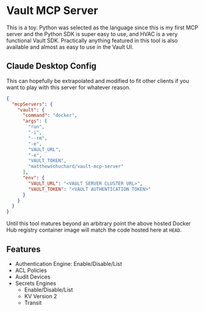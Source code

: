 # Vault MCP Server

This is a toy. Python was selected as the language since this is my first MCP server and the Python SDK is super easy to use, and HVAC is a very functional Vault SDK. Practically anything featured in this tool is also available and almost as easy to use in the Vault UI.

## Claude Desktop Config

This can hopefully be extrapolated and modified to fit other clients if you want to play with this server for whatever reason.

```json
{
  "mcpServers": {
    "vault": {
      "command": "docker",
      "args": [
        "run",
        "-i",
        "--rm",
        "-e",
        "VAULT_URL",
        "-e",
        "VAULT_TOKEN",
        "matthewschuchard/vault-mcp-server"
      ],
      "env": {
        "VAULT_URL": "<VAULT SERVER CLUSTER URL>",
        "VAULT_TOKEN": "<VAULT AUTHENTICATION TOKEN>"
      }
    }
  }
}
```

Until this tool matures beyond an arbitrary point the above hosted Docker Hub registry container image will match the code hosted here at `HEAD`.

## Features
- Authentication Engine: Enable/Disable/List
- ACL Policies
- Audit Devices
- Secrets Engines
  - Enable/Disable/List
  - KV Version 2
  - Transit